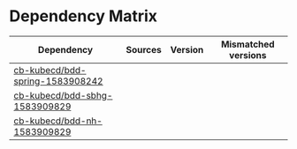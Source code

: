 # Dependency Matrix

Dependency | Sources | Version | Mismatched versions
---------- | ------- | ------- | -------------------
[cb-kubecd/bdd-spring-1583908242](https://github.com/cb-kubecd/bdd-spring-1583908242.git) |  | []() | 
[cb-kubecd/bdd-sbhg-1583909829](https://github.com/cb-kubecd/bdd-sbhg-1583909829.git) |  | []() | 
[cb-kubecd/bdd-nh-1583909829](https://github.com/cb-kubecd/bdd-nh-1583909829.git) |  | []() | 
